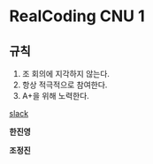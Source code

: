 RealCoding CNU 1
======================
규칙
---------------------

1. 조 회의에 지각하지 않는다.
2. 항상 적극적으로 참여한다.
3. A+을 위해 노력한다.

[slack](https://realcoding201803.slack.com/)


**한진영**

**조정진**
